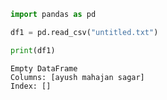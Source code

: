 ```python
import pandas as pd
```


```python
df1 = pd.read_csv("untitled.txt")
```


```python
print(df1)
```

    Empty DataFrame
    Columns: [ayush mahajan sagar]
    Index: []



```python

```
